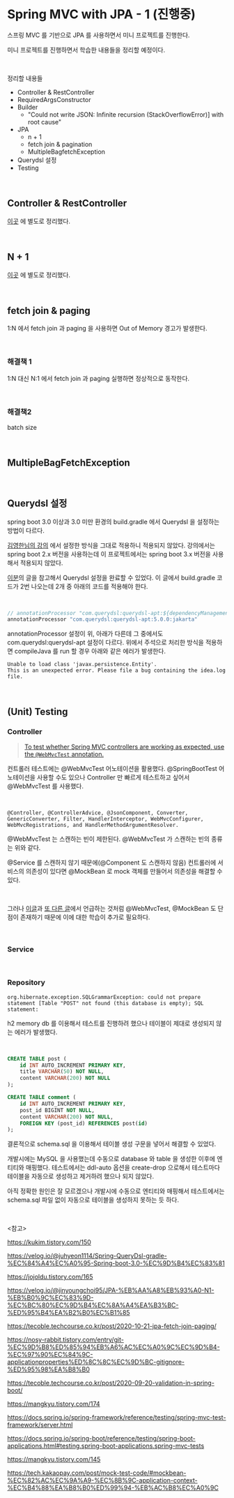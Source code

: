 # Spring MVC with JPA - 1 (진행중)

스프링 MVC 를 기반으로 JPA 를 사용하면서 미니 프로젝트를 진행한다.

미니 프로젝트를 진행하면서 학습한 내용들을 정리할 예정이다.

<br>

정리할 내용들

- Controller & RestController
- RequiredArgsConstructor
- Builder
  - "Could not write JSON: Infinite recursion (StackOverflowError)] with root cause"
- JPA
  - n + 1
  - fetch join & pagination
  - MultipleBagfetchException
- Querydsl 설정
- Testing

<br>

## Controller & RestController

[이곳](https://kuidoli.tistory.com/16) 에 별도로 정리했다.

<br>

## N + 1

[이곳](https://kuidoli.tistory.com/17) 에 별도로 정리했다.

<br>

## fetch join & paging

1:N 에서 fetch join 과 paging 을 사용하면 Out of Memory 경고가 발생한다.

<br>

### 해결책 1

1:N 대신 N:1 에서 fetch join 과 paging 실행하면 정상적으로 동작한다.

<br>

### 해결책2

batch size

<br>

## MultipleBagFetchException

<br>

## Querydsl 설정

spring boot 3.0 이상과 3.0 미만 환경의 build.gradle 에서 Querydsl 을 설정하는 방법이 다르다.

[김영한님의 강의](https://www.inflearn.com/course/%EC%8A%A4%ED%94%84%EB%A7%81-db-2) 에서 설정한 방식을 그대로 적용하니 적용되지 않았다. 강의에서는 spring boot 2.x 버전을 사용하는데 이 프로젝트에서는 spring boot 3.x 버전을 사용해서 적용되지 않았다.

[이분](https://velog.io/@juhyeon1114/Spring-QueryDsl-gradle-%EC%84%A4%EC%A0%95-Spring-boot-3.0-%EC%9D%B4%EC%83%81)의 글을 참고해서 Querydsl 설정을 완료할 수 있었다. 이 글에서 build.gradle 코드가 2번 나오는데 2개 중 아래의 코드를 적용해야 한다.

<br>

```groovy
// annotationProcessor "com.querydsl:querydsl-apt:${dependencyManagement.importedProperties['querydsl.version']}:jakarta"
annotationProcessor "com.querydsl:querydsl-apt:5.0.0:jakarta"
```

annotationProcessor 설정이 위, 아래가 다른데 그 중에서도 com.querydsl:querydsl-apt 설정이 다르다. 위에서 주석으로 처리한 방식을 적용하면 compileJava 를 run 할 경우 아래와 같은 에러가 발생한다.

```
Unable to load class 'javax.persistence.Entity'.
This is an unexpected error. Please file a bug containing the idea.log file.
```

<br>

## (Unit) Testing

### Controller

> [To test whether Spring MVC controllers are working as expected, use the `@WebMvcTest` annotation.](https://docs.spring.io/spring-boot/reference/testing/spring-boot-applications.html#testing.spring-boot-applications.spring-mvc-tests)

컨트롤러 테스트에는 @WebMvcTest 어노테이션을 활용했다. @SpringBootTest 어노테이션을 사용할 수도 있으나 Controller 만 빠르게 테스트하고 싶어서 @WebMvcTest 를 사용했다.

<br>

```
@Controller, @ControllerAdvice, @JsonComponent, Converter, GenericConverter, Filter, HandlerInterceptor, WebMvcConfigurer, WebMvcRegistrations, and HandlerMethodArgumentResolver.
```

@WebMvcTest 는 스캔하는 빈이 제한된다. @WebMvcTest 가 스캔하는 빈의 종류는 위와 같다. 

@Service 를 스캔하지 않기 때문에(@Component 도 스캔하지 않음) 컨트롤러에 서비스의 의존성이 있다면 @MockBean 로 mock 객체를 만들어서 의존성을 해결할 수 있다.

<br>

그러나 [이글](https://mangkyu.tistory.com/145)과 [또 다른 글](https://tech.kakaopay.com/post/mock-test-code/#mockbean-%EC%82%AC%EC%9A%A9-%EC%8B%9C-application-context-%EC%B4%88%EA%B8%B0%ED%99%94-%EB%AC%B8%EC%A0%9C)에서 언급하는 것처럼 @WebMvcTest, @MockBean 도 단점이 존재하기 때문에 이에 대한 학습이 추가로 필요하다.

<br>

### Service

<br>

### Repository

```
org.hibernate.exception.SQLGrammarException: could not prepare statement [Table "POST" not found (this database is empty); SQL statement:
```

h2 memory db 를 이용해서 테스트를 진행하려 했으나 테이블이 제대로 생성되지 않는 에러가 발생했다.

<br>

```sql
CREATE TABLE post (
    id INT AUTO_INCREMENT PRIMARY KEY,
    title VARCHAR(50) NOT NULL,
    content VARCHAR(200) NOT NULL
);

CREATE TABLE comment (
    id INT AUTO_INCREMENT PRIMARY KEY,
    post_id BIGINT NOT NULL,
    content VARCHAR(200) NOT NULL,
    FOREIGN KEY (post_id) REFERENCES post(id)
);
```

결론적으로 schema.sql 을 이용해서 테이블 생성 구문을 넣어서 해결할 수 있었다.

개발시에는 MySQL 을 사용했는데 수동으로 database 와 table 을 생성한 이후에 엔티티와 매핑했다. 테스트에서는 ddl-auto 옵션을 create-drop 으로해서 테스트마다 테이블을 자동으로 생성하고 제거하려 했으나 되지 않았다.

아직 정확한 원인은 잘 모르겠으나 개발시에 수동으로 엔티티와 매핑해서 테스트에서는 schema.sql 파일 없이 자동으로 테이블을 생성하지 못하는 듯 하다.

<br>

<참고>

https://kukim.tistory.com/150

https://velog.io/@juhyeon1114/Spring-QueryDsl-gradle-%EC%84%A4%EC%A0%95-Spring-boot-3.0-%EC%9D%B4%EC%83%81

https://jojoldu.tistory.com/165

https://velog.io/@jinyoungchoi95/JPA-%EB%AA%A8%EB%93%A0-N1-%EB%B0%9C%EC%83%9D-%EC%BC%80%EC%9D%B4%EC%8A%A4%EA%B3%BC-%ED%95%B4%EA%B2%B0%EC%B1%85

https://tecoble.techcourse.co.kr/post/2020-10-21-jpa-fetch-join-paging/

https://nosy-rabbit.tistory.com/entry/git-%EC%9D%B8%ED%85%94%EB%A6%AC%EC%A0%9C%EC%9D%B4-%EC%97%90%EC%84%9C-applicationproperties%ED%8C%8C%EC%9D%BC-gitignore-%ED%95%98%EA%B8%B0

https://tecoble.techcourse.co.kr/post/2020-09-20-validation-in-spring-boot/

https://mangkyu.tistory.com/174

https://docs.spring.io/spring-framework/reference/testing/spring-mvc-test-framework/server.html

https://docs.spring.io/spring-boot/reference/testing/spring-boot-applications.html#testing.spring-boot-applications.spring-mvc-tests

https://mangkyu.tistory.com/145

https://tech.kakaopay.com/post/mock-test-code/#mockbean-%EC%82%AC%EC%9A%A9-%EC%8B%9C-application-context-%EC%B4%88%EA%B8%B0%ED%99%94-%EB%AC%B8%EC%A0%9C